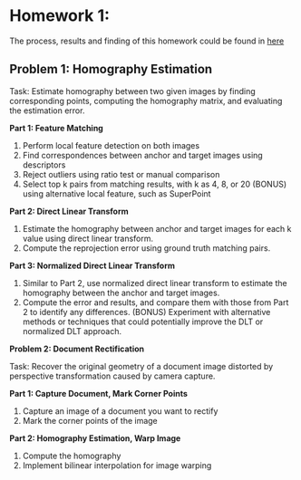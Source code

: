 # Homework 1:
The process, results and finding of this homework could be found in [here](https://github.com/herjanice/3d-vision-course/blob/main/hw1/report.pdf)

## Problem 1: Homography Estimation

Task:  Estimate homography between two given images by finding corresponding points, computing the homography matrix, and evaluating the estimation error.

**Part 1: Feature Matching**
1. Perform local feature detection on both images
2. Find correspondences between anchor and target images using descriptors
3. Reject outliers using ratio test or manual comparison
4. Select top k pairs from matching results, with k as 4, 8, or 20
(BONUS) using alternative local feature, such as SuperPoint

**Part 2: Direct Linear Transform**
1. Estimate the homography between anchor and target images for each k value using direct linear transform.
2. Compute the reprojection error using ground truth matching pairs.

**Part 3: Normalized Direct Linear Transform**
1. Similar to Part 2, use normalized direct linear transform to estimate the homography between the anchor and target images.
2. Compute the error and results, and compare them with those from Part 2 to identify any differences.
(BONUS) Experiment with alternative methods or techniques that could potentially improve the DLT or normalized DLT approach.

**Problem 2: Document Rectification**

Task:  Recover the original geometry of a document image distorted by perspective transformation caused by camera capture.

**Part 1: Capture Document, Mark Corner Points**
1. Capture an image of a document you want to rectify
2. Mark the corner points of the image


**Part 2: Homography Estimation, Warp Image**
1. Compute the homography
2. Implement bilinear interpolation for image warping

